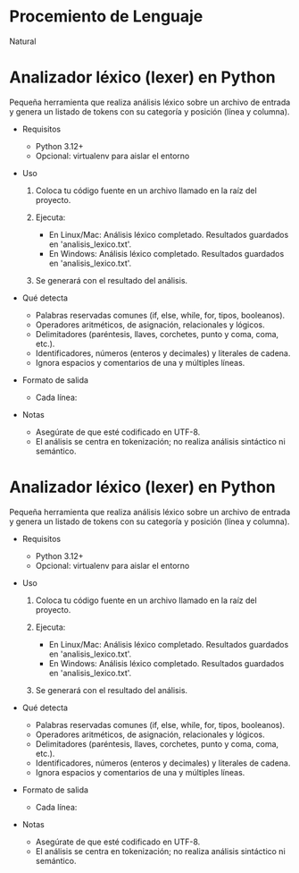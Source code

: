 # Procemiento de Lenguaje 
Natural 
# Analizador léxico (lexer) en Python
Pequeña herramienta que realiza análisis léxico sobre un archivo de entrada y genera un listado de tokens con su categoría y posición (línea y columna).
- Requisitos
    - Python 3.12+
    - Opcional: virtualenv para aislar el entorno

- Uso
    1. Coloca tu código fuente en un archivo llamado  en la raíz del proyecto.
    2. Ejecuta:
        - En Linux/Mac: Análisis léxico completado. Resultados guardados en 'analisis_lexico.txt'.
        - En Windows: Análisis léxico completado. Resultados guardados en 'analisis_lexico.txt'.

    3. Se generará  con el resultado del análisis.

- Qué detecta
    - Palabras reservadas comunes (if, else, while, for, tipos, booleanos).
    - Operadores aritméticos, de asignación, relacionales y lógicos.
    - Delimitadores (paréntesis, llaves, corchetes, punto y coma, coma, etc.).
    - Identificadores, números (enteros y decimales) y literales de cadena.
    - Ignora espacios y comentarios de una y múltiples líneas.

- Formato de salida
    - Cada línea: 

- Notas
    - Asegúrate de que  esté codificado en UTF-8.
    - El análisis se centra en tokenización; no realiza análisis sintáctico ni semántico.


# Analizador léxico (lexer) en Python
Pequeña herramienta que realiza análisis léxico sobre un archivo de entrada y genera un listado de tokens con su categoría y posición (línea y columna).
- Requisitos
    - Python 3.12+
    - Opcional: virtualenv para aislar el entorno

- Uso
    1. Coloca tu código fuente en un archivo llamado  en la raíz del proyecto.
    2. Ejecuta:
        - En Linux/Mac: Análisis léxico completado. Resultados guardados en 'analisis_lexico.txt'.
        - En Windows: Análisis léxico completado. Resultados guardados en 'analisis_lexico.txt'.

    3. Se generará  con el resultado del análisis.

- Qué detecta
    - Palabras reservadas comunes (if, else, while, for, tipos, booleanos).
    - Operadores aritméticos, de asignación, relacionales y lógicos.
    - Delimitadores (paréntesis, llaves, corchetes, punto y coma, coma, etc.).
    - Identificadores, números (enteros y decimales) y literales de cadena.
    - Ignora espacios y comentarios de una y múltiples líneas.

- Formato de salida
    - Cada línea: 

- Notas
    - Asegúrate de que  esté codificado en UTF-8.
    - El análisis se centra en tokenización; no realiza análisis sintáctico ni semántico.


